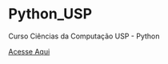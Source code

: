 # Python_USP
Curso Ciências da Computação USP - Python

<a href="https://www.coursera.org/learn/ciencia-computacao-python-conceitos" target="_blank">Acesse Aqui</a>
